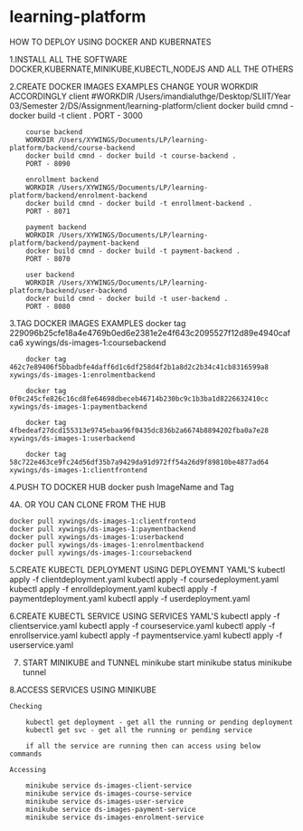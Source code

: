 # learning-platform

HOW TO DEPLOY USING DOCKER AND KUBERNATES

1.INSTALL ALL THE SOFTWARE
    DOCKER,KUBERNATE,MINIKUBE,KUBECTL,NODEJS AND ALL THE OTHERS

2.CREATE DOCKER IMAGES
    EXAMPLES
    CHANGE YOUR WORKDIR ACCORDINGLY
        client
        #WORKDIR /Users/imandialuthge/Desktop/SLIIT/Year 03/Semester 2/DS/Assignment/learning-platform/client
        docker build cmnd - docker build -t client .
        PORT - 3000

        course backend
        WORKDIR /Users/XYWINGS/Documents/LP/learning-platform/backend/course-backend
        docker build cmnd - docker build -t course-backend .
        PORT - 8090

        enrollment backend
        WORKDIR /Users/XYWINGS/Documents/LP/learning-platform/backend/enrolment-backend
        docker build cmnd - docker build -t enrollment-backend .
        PORT - 8071

        payment backend
        WORKDIR /Users/XYWINGS/Documents/LP/learning-platform/backend/payment-backend
        docker build cmnd - docker build -t payment-backend .
        PORT - 8070

        user backend
        WORKDIR /Users/XYWINGS/Documents/LP/learning-platform/backend/user-backend
        docker build cmnd - docker build -t user-backend .
        PORT - 8080


3.TAG DOCKER IMAGES
    EXAMPLES
        docker tag 229096b25cfe18a4e4769b0ed6e2381e2e4f643c2095527f12d89e4940cafca6 xywings/ds-images-1:coursebackend

        docker tag 462c7e89406f5bbadbfe4daff6d1c6df258d4f2b1a8d2c2b34c41cb8316599a8 xywings/ds-images-1:enrolmentbackend

        docker tag 0f0c245cfe826c16cd8fe64698dbeceb46714b230bc9c1b3ba1d8226632410cc xywings/ds-images-1:paymentbackend

        docker tag 4fbedeaf27dcd155313e9745ebaa96f0435dc836b2a6674b8894202fba0a7e28 xywings/ds-images-1:userbackend

        docker tag 58c722e463ce9fc24d56df35b7a9429da91d972ff54a26d9f89810be4877ad64 xywings/ds-images-1:clientfrontend

4.PUSH TO DOCKER HUB
    docker push ImageName and Tag

4A. OR YOU CAN CLONE FROM THE HUB

    docker pull xywings/ds-images-1:clientfrontend
    docker pull xywings/ds-images-1:paymentbackend
    docker pull xywings/ds-images-1:userbackend
    docker pull xywings/ds-images-1:enrolmentbackend
    docker pull xywings/ds-images-1:coursebackend

5.CREATE KUBECTL DEPLOYMENT USING DEPLOYEMNT YAML'S
    kubectl apply -f clientdeployment.yaml
    kubectl apply -f coursedeployment.yaml
    kubectl apply -f enrolldeployment.yaml
    kubectl apply -f paymentdeployment.yaml
    kubectl apply -f userdeployment.yaml

6.CREATE KUBECTL SERVICE USING SERVICES YAML'S
    kubectl apply -f clientservice.yaml
    kubectl apply -f courseservice.yaml
    kubectl apply -f enrollservice.yaml
    kubectl apply -f paymentservice.yaml
    kubectl apply -f userservice.yaml

7. START MINIKUBE and TUNNEL
    minikube start
    minikube status
    minikube tunnel

8.ACCESS SERVICES USING MINIKUBE

    Checking 

        kubectl get deployment - get all the running or pending deployment
        kubectl get svc - get all the running or pending service

        if all the service are running then can access using below commands

    Accessing

        minikube service ds-images-client-service
        minikube service ds-images-course-service
        minikube service ds-images-user-service
        minikube service ds-images-payment-service
        minikube service ds-images-enrolment-service